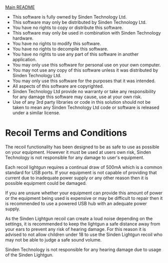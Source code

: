 [Main README](README.md)

- This software is fully owned by Sinden Technology Ltd.
- This software may only be distributed by Sinden Technology Ltd.
- You have no rights to copy or distribute this software.
- This software may only be used in combination with Sinden Technology hardware.
- You have no rights to modify this software.
- You have no rights to decompile this software.
- You have no rights to use any part of this software in another application.
- You may only use this software for personal use on your own computer.
- You may not use any copy of this software unless it was distributed by Sinden Technology Ltd.
- You may only use this software for the purposes that it was intended.
- All aspects of this software are copyrighted.
- Sinden Technology Ltd provide no warranty or take any responsibility for any damage this software may cause, use at your own risk.
- Use of any 3rd party libraries or code in this solution should not be taken to mean any Sinden Technology Ltd code or software is released under a similar license.

# Recoil Terms and Conditions

The recoil functionality has been designed to be as safe to use as possible on your equipment.
However it must be used at users own risk, Sinden Technology is not responsible for any damage to user's equipment.

Each recoil lightgun requires a continual draw of 500mA which is a common standard for USB ports.
If your equipment is not capable of providing that current due to inadequate power supply or any other reason
then it is possible equipment could be damaged.

If you are unsure whether your equipment can provide this amount of power or the equipment being used is expensive or may be difficult to repair then it is recommended to use a powered USB hub with an adequate power supply.

As the Sinden Lightgun recoil can create a loud noise depending on the settings, it is recommended to keep the lightgun a safe distance away from your ears to prevent any risk of hearing damage.  For this reason it is advised to not allow children under 18 to use the Sinden Lightgun recoil who may not be able to judge a safe sound volume.

Sinden Technology is not responsible for any hearing damage due to usage of the Sinden Lightgun.

